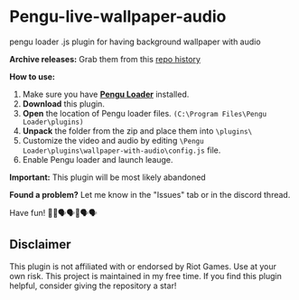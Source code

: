 # Pengu-live-wallpaper-audio
pengu loader .js plugin for having background wallpaper with audio

**Archive releases:**
Grab them from this [repo history](https://github.com/hugo3125soko312/Pengu-live-wallpaper-audio/commits/main/wallpaper-with-audio)

**How to use:**

1.  Make sure you have [**Pengu Loader**](https://pengu.lol) installed.
2.  **Download** this plugin.
4.  **Open** the location of Pengu loader files. `(C:\Program Files\Pengu Loader\plugins)`
5.  **Unpack** the folder from the zip and place them into `\plugins\`
6.  Customize the video and audio by editing `\Pengu Loader\plugins\wallpaper-with-audio\config.js` file.
7.  Enable Pengu loader and launch leauge.

**Important:** This plugin will be most likely abandoned

**Found a problem?** Let me know in the "Issues" tab or in the discord thread.

Have fun! 🗿🗿🗣️🗣️🗿🗣️🗣️
## Disclaimer

This plugin is not affiliated with or endorsed by Riot Games. Use at your own risk. This project is maintained in my free time. If you find this plugin helpful, consider giving the repository a star!
